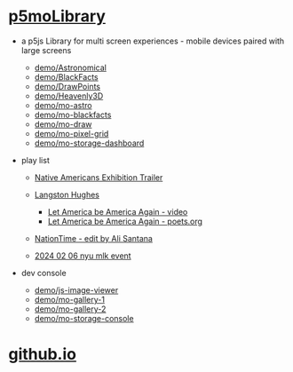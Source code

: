 # [p5moLibrary](https://github.com/molab-itp/p5moLibrary)

- a p5js Library for multi screen experiences - mobile devices paired with large screens

  - [demo/Astronomical](demo/Astronomical?v=130)
  - [demo/BlackFacts](demo/BlackFacts?v=130)
  - [demo/DrawPoints](demo/DrawPoints?v=130)
  - [demo/Heavenly3D](demo/Heavenly3D?v=130)
  - [demo/mo-astro](demo/mo-astro?v=130)
  - [demo/mo-blackfacts](demo/mo-blackfacts?v=130)
  - [demo/mo-draw](demo/mo-draw?v=130)
  - [demo/mo-pixel-grid](demo/mo-pixel-grid?v=130)
  - [demo/mo-storage-dashboard](demo/mo-storage-dashboard?v=130)

- play list

  - [Native Americans Exhibition Trailer](demo/BlackFacts?playlist=hpjNGTYvpxw)

  - [Langston Hughes ](demo/BlackFacts?playlist=XzI3huqpCi4)
    - [Let America be America Again - video](https://molab-itp.github.io/p5moLibrary/src/demo/BlackFacts?playlist=CFNM8GB_Yp0)
    - [Let America be America Again - poets.org](https://poets.org/poem/let-america-be-america-again)
  - [NationTime - edit by Ali Santana](demo/mo-blackfacts?v=130&playlist=-UtKxghWlvY&title=NationTime%20-%20ELUCID%20-%20BETAMAX)
  - [2024 02 06 nyu mlk event](https://molab-itp.github.io/p5moLibrary/src/demo/BlackFacts?playlist=zbRz5xTaLYI)

- dev console

  - [demo/js-image-viewer](demo/js-image-viewer?v=130)
  - [demo/mo-gallery-1](demo/mo-gallery-1?v=130)
  - [demo/mo-gallery-2](demo/mo-gallery-2?v=130)
  - [demo/mo-storage-console](demo/mo-storage-console?v=130)

# [github.io](https://molab-itp.github.io/p5moLibrary/src?v=130)

<!--

- retired
  - [demo/mo-astro-host-0](demo/mo-astro-host-0?v=130)
  - [demo/mo-astro-host-1](demo/mo-astro-host-1?v=130)
  - [demo/mo-astro-remote-0](demo/mo-astro-remote-0?v=130)
  - [demo/mo-astro-remote-1](demo/mo-astro-remote-1?v=130)

  - [demo/mo-blackfacts-host](demo/mo-blackfacts-host?v=130)
  - [demo/mo-blackfacts-remote](demo/mo-blackfacts-remote?v=130)

# https://www.youtube.com/watch?v=hpjNGTYvpxw
# The Land Carries Our Ancestors: Contemporary Art by Native Americans Exhibition Trailer

 -->

